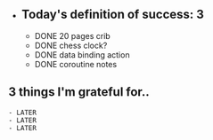 - ## Today's definition of success: 3
	- DONE 20 pages crib
	- DONE chess clock?
	- DONE data binding action
	- DONE coroutine notes
## 3 things I'm grateful for..
	- LATER
	- LATER
	- LATER